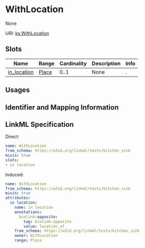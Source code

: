 # WithLocation

None

URI: [ks:WithLocation](https://w3id.org/linkml/tests/kitchen_sink/WithLocation)



<!-- no inheritance hierarchy -->



## Slots

| Name | Range | Cardinality | Description  | Info |
| ---  | --- | --- | --- | --- |
| [in_location](in_location.md) | [Place](Place.md) | 0..1 | None  | . |


## Usages



## Identifier and Mapping Information






## LinkML Specification

<!-- TODO: investigate https://stackoverflow.com/questions/37606292/how-to-create-tabbed-code-blocks-in-mkdocs-or-sphinx -->

Direct:

```yaml
name: WithLocation
from_schema: https://w3id.org/linkml/tests/kitchen_sink
mixin: true
slots:
- in location

```

Induced:

```yaml
name: WithLocation
from_schema: https://w3id.org/linkml/tests/kitchen_sink
mixin: true
attributes:
  in location:
    name: in location
    annotations:
      biolink:opposite:
        tag: biolink:opposite
        value: location_of
    from_schema: https://w3id.org/linkml/tests/kitchen_sink
    owner: WithLocation
    range: Place

```